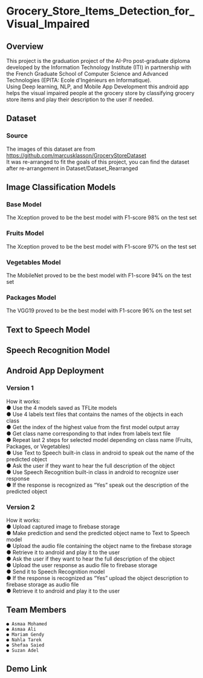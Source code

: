 # Grocery_Store_Items_Detection_for_Visual_Impaired

## Overview
This project is the graduation project of the AI-Pro post-graduate diploma developed by the Information Technology Institute (ITI) in partnership with the French Graduate School of Computer Science and Advanced Technologies (EPITA: Ecole d'Ingénieurs en Informatique). <br />
Using Deep learning, NLP, and Mobile App Development this android app helps the visual impaired people at the grocery store by classifying grocery store items and play their description to the user if needed.

## Dataset
### Source
The images of this dataset are from https://github.com/marcusklasson/GroceryStoreDataset <br/>
It was re-arranged to fit the goals of this project, you can find the dataset after re-arrangement in Dataset/Dataset_Rearranged

## Image Classification Models
### Base Model
The Xception proved to be the best model with F1-score 98% on the test set

### Fruits Model
The Xception proved to be the best model with F1-score 97% on the test set

### Vegetables Model
The MobileNet proved to be the best model with F1-score 94% on the test set

### Packages Model
The VGG19 proved to be the best model with F1-score 96% on the test set

## Text to Speech Model


## Speech Recognition Model


## Android App Deployment
### Version 1
How it works:<br />
● Use the 4 models saved as TFLite models<br />
● Use 4 labels text files that contains the names of the objects in each class<br />
● Get the index of the highest value from the first model output array<br />
● Get class name corresponding to that index from labels text file<br />
● Repeat last 2 steps for selected model depending on class name (Fruits, Packages, or Vegetables)<br />
● Use Text to Speech built-in class in android to speak out the name of the predicted object<br />
● Ask the user if they want to hear the full description of the object<br />
● Use Speech Recognition built-in class in android to recognize user response<br />
● If the response is recognized as “Yes” speak out the description of the predicted object<br />

### Version 2
How it works:<br />
● Upload captured image to firebase storage<br />
● Make prediction and send the predicted object name to Text to Speech model <br />
● Upload the audio file containing the object name to the firebase storage <br />
● Retrieve it to android and play it to the user<br />
● Ask the user if they want to hear the full description of the object<br />
● Upload the user response as audio file to firebase storage<br />
● Send it to Speech Recognition model<br />
● If the response is recognized as “Yes” upload the object description to firebase storage as audio file<br />
● Retrieve it to android and play it to the user<br />


## Team Members
 ``` 
 ● Asmaa Mohamed
 ● Asmaa Ali 
 ● Mariam Gendy 
 ● Nahla Tarek
 ● Shefaa Saied
 ● Suzan Adel
 ```
 
 ## Demo Link
 

